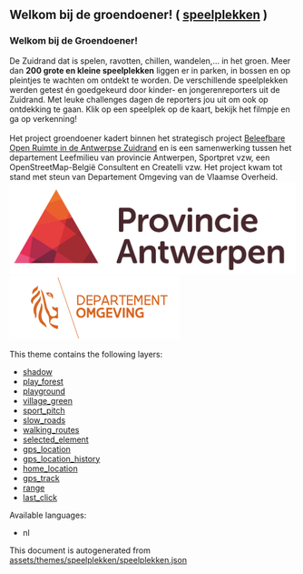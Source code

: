 [//]: # (WARNING: this file is automatically generated. Please find the sources at the bottom and edit those sources)

 Welkom bij de groendoener! ( [speelplekken](https://mapcomplete.osm.be/speelplekken) ) 
----------------------------------------------------------------------------------------



<h3>Welkom bij de Groendoener!</h3>De Zuidrand dat is spelen, ravotten, chillen, wandelen,… in het groen. Meer dan <b>200 grote en kleine speelplekken</b> liggen er in parken, in bossen en op pleintjes te wachten om ontdekt te worden. De verschillende speelplekken werden getest én goedgekeurd door kinder- en jongerenreporters uit de Zuidrand. Met leuke challenges dagen de reporters jou uit om ook op ontdekking te gaan. Klik op een speelplek op de kaart, bekijk het filmpje en ga op verkenning!<br/><br/>Het project groendoener kadert binnen het strategisch project <a href='https://www.provincieantwerpen.be/aanbod/dlm/samenwerkingsverbanden/zuidrand/projecten/strategisch-project-beleefbare-open-ruimte.html' target='_blank'>Beleefbare Open Ruimte in de Antwerpse Zuidrand</a> en is een samenwerking tussen het departement Leefmilieu van provincie Antwerpen, Sportpret vzw, een OpenStreetMap-België Consultent en Createlli vzw. Het project kwam tot stand met steun van Departement Omgeving van de Vlaamse Overheid.<br/><img class='w-full md:w-1/2' src='./assets/themes/speelplekken/provincie_antwerpen.jpg'/><img class='w-full md:w-1/2' src='./assets/themes/speelplekken/Departement_Omgeving_Vlaanderen.png'/>

This theme contains the following layers:



  - [shadow](../Layers/shadow.md)
  - [play_forest](../Layers/play_forest.md)
  - [playground](../Layers/playground.md)
  - [village_green](../Layers/village_green.md)
  - [sport_pitch](../Layers/sport_pitch.md)
  - [slow_roads](../Layers/slow_roads.md)
  - [walking_routes](../Layers/walking_routes.md)
  - [selected_element](../Layers/selected_element.md)
  - [gps_location](../Layers/gps_location.md)
  - [gps_location_history](../Layers/gps_location_history.md)
  - [home_location](../Layers/home_location.md)
  - [gps_track](../Layers/gps_track.md)
  - [range](../Layers/range.md)
  - [last_click](../Layers/last_click.md)


Available languages:



  - nl
 

This document is autogenerated from [assets/themes/speelplekken/speelplekken.json](https://github.com/pietervdvn/MapComplete/blob/develop/assets/themes/speelplekken/speelplekken.json)
